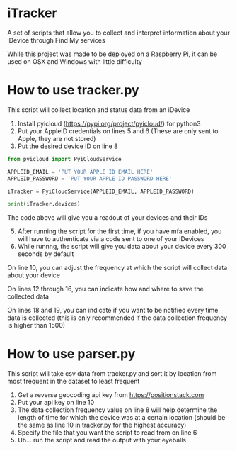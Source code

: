 # iTracker


A set of scripts that allow you to collect and interpret information about your iDevice through Find My services

While this project was made to be deployed on a Raspberry Pi, it can be used on OSX and Windows with little difficulty



# How to use tracker.py


This script will collect location and status data from an iDevice

1. Install pyicloud (https://pypi.org/project/pyicloud/) for python3
2. Put your AppleID credentials on lines 5 and 6 (These are only sent to Apple, they are not stored)
3. Put the desired device ID on line 8

```python
from pyicloud import PyiCloudService

APPLEID_EMAIL = 'PUT YOUR APPLE ID EMAIL HERE'
APPLEID_PASSWORD = 'PUT YOUR APPLE ID PASSWORD HERE'

iTracker = PyiCloudService(APPLEID_EMAIL, APPLEID_PASSWORD)

print(iTracker.devices)
```
The code above will give you a readout of your devices and their IDs

5. After running the script for the first time, if you have mfa enabled, you will have to authenticate via a code sent to one of your iDevices
6. While runnng, the script will give you data about your device every 300 seconds by default

On line 10, you can adjust the frequency at which the script will collect data about your device

On lines 12 through 16, you can indicate how and where to save the collected data

On lines 18 and 19, you can indicate if you want to be notified every time data is collected (this is only recommended if the data collection frequency is higher than 1500)



# How to use parser.py


This script will take csv data from tracker.py and sort it by location from most frequent in the dataset to least frequent

1. Get a reverse geocoding api key from https://positionstack.com
2. Put your api key on line 10
3. The data collection frequency value on line 8 will help determine the length of time for which the device was at a certain location (should be the same as line 10 in tracker.py for the highest accuracy)
4. Specify the file that you want the script to read from on line 6
5. Uh... run the script and read the output with your eyeballs
